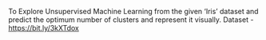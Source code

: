 To Explore Unsupervised Machine Learning from the given ‘Iris’ dataset and predict the optimum number of clusters and represent it visually.
Dataset - https://bit.ly/3kXTdox
